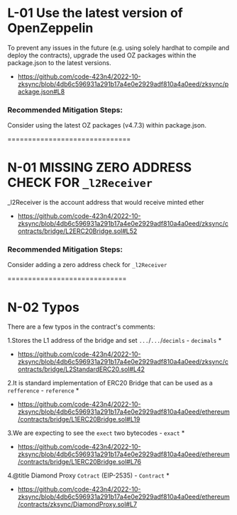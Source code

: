 # L-01 Use the latest version of OpenZeppelin

To prevent any issues in the future (e.g. using solely hardhat to compile and deploy the contracts), upgrade the used OZ packages within the package.json to the latest versions.

- https://github.com/code-423n4/2022-10-zksync/blob/4db6c596931a291b17a4e0e2929adf810a4a0eed/zksync/package.json#L8

### Recommended Mitigation Steps:

Consider using the latest OZ packages (v4.7.3) within package.json.

==============================

# N-01 MISSING ZERO ADDRESS CHECK FOR `_l2Receiver`

_l2Receiver is the account address that would receive minted ether

- https://github.com/code-423n4/2022-10-zksync/blob/4db6c596931a291b17a4e0e2929adf810a4a0eed/zksync/contracts/bridge/L2ERC20Bridge.sol#L52

### Recommended Mitigation Steps:

Consider adding a zero address check for `_l2Receiver`

=============================

# N-02 Typos

There are a few typos in the contract's comments:

1.Stores the L1 address of the bridge and set `...`/`...`/`decimls` - `decimals` *
- https://github.com/code-423n4/2022-10-zksync/blob/4db6c596931a291b17a4e0e2929adf810a4a0eed/zksync/contracts/bridge/L2StandardERC20.sol#L42

2.It is standard implementation of ERC20 Bridge that can be used as a `refference` - `reference` *
- https://github.com/code-423n4/2022-10-zksync/blob/4db6c596931a291b17a4e0e2929adf810a4a0eed/ethereum/contracts/bridge/L1ERC20Bridge.sol#L19

3.We are expecting to see the `exect` two bytecodes  - `exact` *
- https://github.com/code-423n4/2022-10-zksync/blob/4db6c596931a291b17a4e0e2929adf810a4a0eed/ethereum/contracts/bridge/L1ERC20Bridge.sol#L76

4.@title Diamond Proxy `Cotract` (EIP-2535) - `Contract` *
- https://github.com/code-423n4/2022-10-zksync/blob/4db6c596931a291b17a4e0e2929adf810a4a0eed/ethereum/contracts/zksync/DiamondProxy.sol#L7

